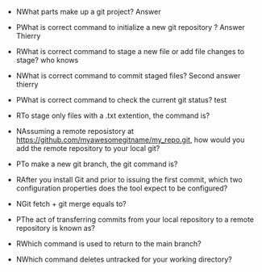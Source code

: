 - NWhat parts make up a git project? Answer

- PWhat is correct command to initialize a new git repository ?
  Answer Thierry

- RWhat is correct command to stage a new file or add file changes to stage? who knows

- NWhat is correct command to commit staged files?
  Second answer thierry
- PWhat is correct command to check the current git status?
test 
- RTo stage only files with a .txt extention, the command is?

- NAssuming a remote reposistory at https://github.com/myawesomegitname/my_repo.git, how would you add the remote repository to your local git?

- PTo make a new git branch, the git command is?

- RAfter you install Git and prior to issuing the first commit, which two configuration properties does the tool expect to be configured?

- NGit fetch + git merge equals to?

- PThe act of transferring commits from your local repository to a remote repository is known as?

- RWhich command is used to return to the main branch?

- NWhich command deletes untracked for your working directory?
